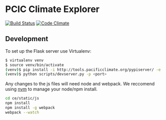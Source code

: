 # PCIC Climate Explorer

[![Build Status](https://travis-ci.org/pacificclimate/climate-explorer.svg?branch=master)](https://travis-ci.org/pacificclimate/climate-explorer)
[![Code Climate](https://codeclimate.com/github/pacificclimate/climate-explorer/badges/gpa.svg)](https://codeclimate.com/github/pacificclimate/climate-explorer)

## Development

To set up the Flask server use Virtualenv:

```bash
$ virtualenv venv
$ source venv/bin/activate
(venv)$ pip install -i http://tools.pacificclimate.org/pypiserver/ -e .
(venv)$ python scripts/devserver.py -p <port>
```

Any changes to the js files will need node and webpack. We reccomend using [nvm](https://github.com/creationix/nvm) to manage your node/npm install.

```bash  
cd ce/static/js
npm install
npm install -g webpack
webpack --watch
```    
